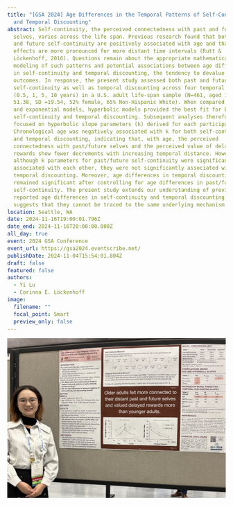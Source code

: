```yaml
---
title: "[GSA 2024] Age Differences in the Temporal Patterns of Self-Continuity
  and Temporal Discounting"
abstract: Self-continuity, the perceived connectedness with past and future
  selves, varies across the life span. Previous research found that both past
  and future self-continuity are positively associated with age and that such
  effects are more pronounced for more distant time intervals (Rutt &
  Löckenhoff, 2016). Questions remain about the appropriate mathematical
  modeling of such patterns and potential associations between age differences
  in self-continuity and temporal discounting, the tendency to devalue future
  outcomes. In response, the present study assessed both past and future
  self-continuity as well as temporal discounting across four temporal distances
  (0.5, 1, 5, 10 years) in a U.S. adult life-span sample (N=461, aged 18–96, M =
  51.38, SD =19.54, 52% female, 65% Non-Hispanic White). When compared to linear
  and exponential models, hyperbolic models provided the best fit for both
  self-continuity and temporal discounting. Subsequent analyses therefore
  focused on hyperbolic slope parameters (k) derived for each participant.
  Chronological age was negatively associated with k for both self-continuity
  and temporal discounting, indicating that, with age, the perceived
  connectedness with past/future selves and the perceived value of delayed
  rewards show fewer decrements with increasing temporal distance. However,
  although k parameters for past/future self-continuity were significantly
  associated with each other, they were not significantly associated with
  temporal discounting. Moreover, age differences in temporal discounting
  remained significant after controlling for age differences in past/future
  self-continuity. The present study extends our understanding of previously
  reported age differences in self-continuity and temporal discounting but
  suggests that they cannot be traced to the same underlying mechanism.
location: Seattle, WA
date: 2024-11-16T19:00:01.796Z
date_end: 2024-11-16T20:00:00.000Z
all_day: true
event: 2024 GSA Conference
event_url: https://gsa2024.eventscribe.net/
publishDate: 2024-11-04T15:54:01.804Z
draft: false
featured: false
authors:
  - Yi Lu
  - Corinna E. Löckenhoff
image:
  filename: ""
  focal_point: Smart
  preview_only: false
---
```

![](img_9249.jpg)